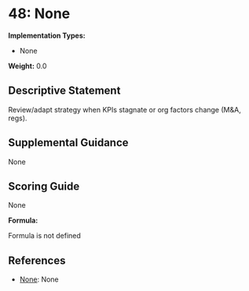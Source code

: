 # 48: None

**Implementation Types:**

- None

**Weight:** 0.0

## Descriptive Statement

Review/adapt strategy when KPIs stagnate or org factors change (M&A, regs).

## Supplemental Guidance

None

## Scoring Guide

None

**Formula:**

Formula is not defined

## References

- [None](None): None

